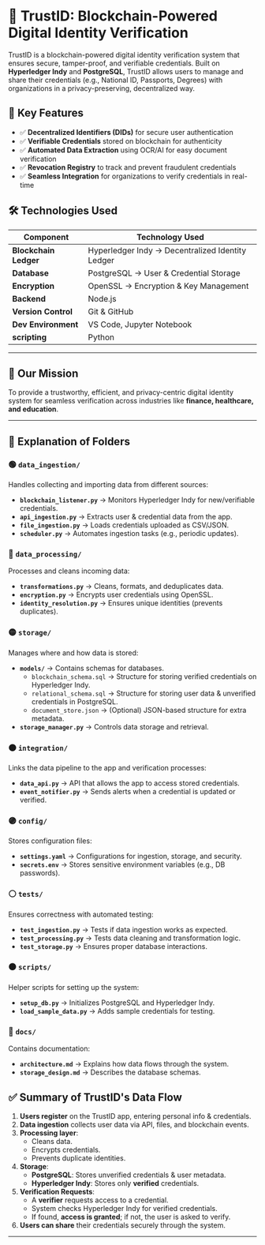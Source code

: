 # 🚀 TrustID: Blockchain-Powered Digital Identity Verification

TrustID is a blockchain-powered digital identity verification system that ensures secure, tamper-proof, and verifiable credentials. Built on **Hyperledger Indy** and **PostgreSQL**, TrustID allows users to manage and share their credentials (e.g., National ID, Passports, Degrees) with organizations in a privacy-preserving, decentralized way.

## 🔹 Key Features
- ✅ **Decentralized Identifiers (DIDs)** for secure user authentication
- ✅ **Verifiable Credentials** stored on blockchain for authenticity
- ✅ **Automated Data Extraction** using OCR/AI for easy document verification
- ✅ **Revocation Registry** to track and prevent fraudulent credentials
- ✅ **Seamless Integration** for organizations to verify credentials in real-time


## 🛠 Technologies Used

| Component            | Technology Used |
|----------------------|----------------|
| **Blockchain Ledger** | Hyperledger Indy  → Decentralized Identity Ledger |
| **Database**        | PostgreSQL → User & Credential Storage |
| **Encryption**      | OpenSSL  → Encryption & Key Management |
| **Backend**        | Node.js |
| **Version Control** | Git & GitHub |
| **Dev Environment** | VS Code, Jupyter Notebook |
| **scripting** | Python|

---


## 📌 Our Mission
To provide a trustworthy, efficient, and privacy-centric digital identity system for seamless verification across industries like **finance, healthcare, and education**.



---

## 📌 Explanation of Folders

### 🟢 `data_ingestion/`
Handles collecting and importing data from different sources:
- **`blockchain_listener.py`** → Monitors Hyperledger Indy for new/verifiable credentials.
- **`api_ingestion.py`** → Extracts user & credential data from the app.
- **`file_ingestion.py`** → Loads credentials uploaded as CSV/JSON.
- **`scheduler.py`** → Automates ingestion tasks (e.g., periodic updates).

### 🔵 `data_processing/`
Processes and cleans incoming data:
- **`transformations.py`** → Cleans, formats, and deduplicates data.
- **`encryption.py`** → Encrypts user credentials using OpenSSL.
- **`identity_resolution.py`** → Ensures unique identities (prevents duplicates).

### 🟡 `storage/`
Manages where and how data is stored:
- **`models/`** → Contains schemas for databases.
  - `blockchain_schema.sql` → Structure for storing verified credentials on Hyperledger Indy.
  - `relational_schema.sql` → Structure for storing user data & unverified credentials in PostgreSQL.
  - `document_store.json` → (Optional) JSON-based structure for extra metadata.
- **`storage_manager.py`** → Controls data storage and retrieval.

### 🟠 `integration/`
Links the data pipeline to the app and verification processes:
- **`data_api.py`** → API that allows the app to access stored credentials.
- **`event_notifier.py`** → Sends alerts when a credential is updated or verified.

### 🟣 `config/`
Stores configuration files:
- **`settings.yaml`** → Configurations for ingestion, storage, and security.
- **`secrets.env`** → Stores sensitive environment variables (e.g., DB passwords).

### ⚪ `tests/`
Ensures correctness with automated testing:
- **`test_ingestion.py`** → Tests if data ingestion works as expected.
- **`test_processing.py`** → Tests data cleaning and transformation logic.
- **`test_storage.py`** → Ensures proper database interactions.

### ⚫ `scripts/`
Helper scripts for setting up the system:
- **`setup_db.py`** → Initializes PostgreSQL and Hyperledger Indy.
- **`load_sample_data.py`** → Adds sample credentials for testing.

### 📜 `docs/`
Contains documentation:
- **`architecture.md`** → Explains how data flows through the system.
- **`storage_design.md`** → Describes the database schemas.


## ✅ Summary of TrustID's Data Flow

1. **Users register** on the TrustID app, entering personal info & credentials.
2. **Data ingestion** collects user data via API, files, and blockchain events.
3. **Processing layer**:
   - Cleans data.
   - Encrypts credentials.
   - Prevents duplicate identities.
4. **Storage**:
   - **PostgreSQL**: Stores unverified credentials & user metadata.
   - **Hyperledger Indy**: Stores only **verified** credentials.
5. **Verification Requests**:
   - A **verifier** requests access to a credential.
   - System checks Hyperledger Indy for verified credentials.
   - If found, **access is granted**; if not, the user is asked to verify.
6. **Users can share** their credentials securely through the system.

---


